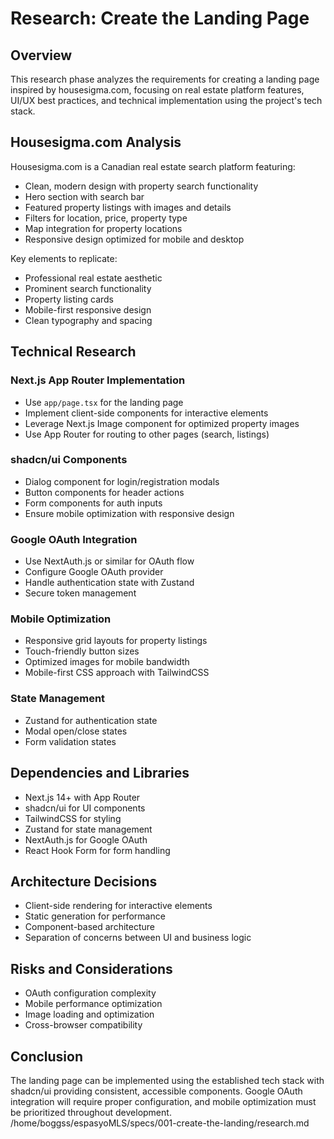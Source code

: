 # Research: Create the Landing Page

## Overview
This research phase analyzes the requirements for creating a landing page inspired by housesigma.com, focusing on real estate platform features, UI/UX best practices, and technical implementation using the project's tech stack.

## Housesigma.com Analysis
Housesigma.com is a Canadian real estate search platform featuring:
- Clean, modern design with property search functionality
- Hero section with search bar
- Featured property listings with images and details
- Filters for location, price, property type
- Map integration for property locations
- Responsive design optimized for mobile and desktop

Key elements to replicate:
- Professional real estate aesthetic
- Prominent search functionality
- Property listing cards
- Mobile-first responsive design
- Clean typography and spacing

## Technical Research

### Next.js App Router Implementation
- Use `app/page.tsx` for the landing page
- Implement client-side components for interactive elements
- Leverage Next.js Image component for optimized property images
- Use App Router for routing to other pages (search, listings)

### shadcn/ui Components
- Dialog component for login/registration modals
- Button components for header actions
- Form components for auth inputs
- Ensure mobile optimization with responsive design

### Google OAuth Integration
- Use NextAuth.js or similar for OAuth flow
- Configure Google OAuth provider
- Handle authentication state with Zustand
- Secure token management

### Mobile Optimization
- Responsive grid layouts for property listings
- Touch-friendly button sizes
- Optimized images for mobile bandwidth
- Mobile-first CSS approach with TailwindCSS

### State Management
- Zustand for authentication state
- Modal open/close states
- Form validation states

## Dependencies and Libraries
- Next.js 14+ with App Router
- shadcn/ui for UI components
- TailwindCSS for styling
- Zustand for state management
- NextAuth.js for Google OAuth
- React Hook Form for form handling

## Architecture Decisions
- Client-side rendering for interactive elements
- Static generation for performance
- Component-based architecture
- Separation of concerns between UI and business logic

## Risks and Considerations
- OAuth configuration complexity
- Mobile performance optimization
- Image loading and optimization
- Cross-browser compatibility

## Conclusion
The landing page can be implemented using the established tech stack with shadcn/ui providing consistent, accessible components. Google OAuth integration will require proper configuration, and mobile optimization must be prioritized throughout development.</content>
<parameter name="filePath">/home/boggss/espasyoMLS/specs/001-create-the-landing/research.md